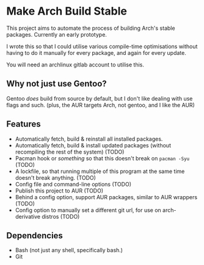 # Make Arch Build Stable

This project aims to automate the process of building Arch's stable packages. Currently an early prototype.

I wrote this so that I could utilise various compile-time optimisations without having to do it manually for every package, and again for every update.

You will need an archlinux gitlab account to utilise this.

## Why not just use Gentoo?
Gentoo *does* build from source by default, but I don't like dealing with use flags and such.
(plus, the AUR targets Arch, not gentoo, and I like the AUR)

## Features
- Automatically fetch, build & reinstall all installed packages.
- Automatically fetch, build & install updated packages (without recompiling the rest of the system) (TODO)
- Pacman hook or *something* so that this doesn't break on `pacman -Syu` (TODO)
- A lockfile, so that running multiple of this program at the same time doesn't break anything. (TODO)
- Config file and command-line options (TODO)
- Publish this project to AUR (TODO)
- Behind a config option, support AUR packages, similar to AUR wrappers (TODO)
- Config option to manually set a different git url, for use on arch-derivative distros (TODO)

## Dependencies
- Bash (not just any shell, specifically bash.)
- Git
